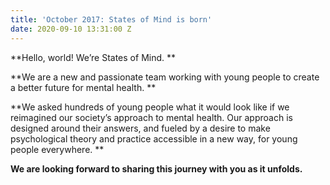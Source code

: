 ```yaml
---
title: 'October 2017: States of Mind is born'
date: 2020-09-10 13:31:00 Z
---
```


**Hello, world! We’re States of Mind. **

**We are a new and passionate team working with young people to create a better future for mental health.  **

**We asked hundreds of young people what it would look like if we reimagined our society’s approach to mental health. Our approach is designed around their answers, and fueled by a desire to make psychological theory and practice accessible in a new way, for young people everywhere. **

**We are looking forward to sharing this journey with you as it unfolds.**